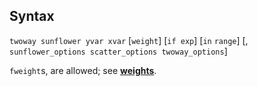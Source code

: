 ## Syntax

`twoway sunflower yvar xvar` \[`weight`\] \[`if exp`\] \[`in`
`range`\] \[, `sunflower_options scatter_options twoway_options`\]

`fweight`s, are allowed; see
[<strong>weights</strong>](http://www.stata.com/help.cgi?weights).
